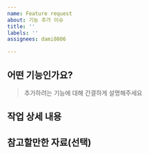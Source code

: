 ```yaml
---
name: Feature request
about: 기능 추가 이슈
title: ''
labels: ''
assignees: dami0806

---
```


## 어떤 기능인가요?

> 추가하려는 기능에 대해 간결하게 설명해주세요

## 작업 상세 내용


## 참고할만한 자료(선택)
